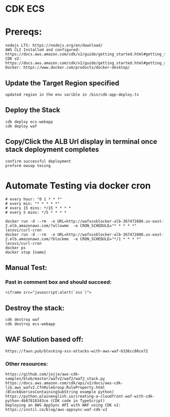 # CDK ECS 

# Prereqs:
    nodejs LTS: https://nodejs.org/en/download/ 
    AWS CLI Installed and configured: https://docs.aws.amazon.com/cdk/v2/guide/getting_started.html#getting_started_prerequisites 
    CDK v2: https://docs.aws.amazon.com/cdk/v2/guide/getting_started.html#getting_started_install
    Docker: https://www.docker.com/products/docker-desktop/ 
    
## Update the Target Region specified 
    updated region in the env varible in /bin/cdk-app-deploy.ts

## Deploy the Stack
    cdk deploy ecs-webapp 
    cdk deploy waf 

## Copy/Click the ALB Url display in terminal once stack deployment completes 
    confirm successful deployment 
    preform owsap tesing 

# Automate Testing via docker cron
    # every hour: "0 1 * * *"
    # every min: "* * * * *"
    # every 15 mins: */15 * * * *
    # every 5 mins: */5 * * * *

    docker run -d --rm  -e URL=http://wafxssblocker-alb-367472606.us-east-2.elb.amazonaws.com/?allowme  -e CRON_SCHEDULE="* * * * *" lecovi/curl-cron
    docker run -d --rm  -e URL=http://wafxssblocker-alb-367472606.us-east-2.elb.amazonaws.com/?blockme  -e CRON_SCHEDULE="*/1 * * * *" lecovi/curl-cron
    docker ps 
    docker stop {name}


## Manual Test: 
### Past in comment box and should succeed: 
    <iframe src="javascript:alert(`xss`)">

## Destroy the stack: 
    cdk destroy waf
    cdk destroy ecs-webapp 
    


## WAF Solution based off: 
    https://faun.pub/blocking-xss-attacks-with-aws-waf-6336cc86ce72

### Other resources:
    https://github.com/jojje/aws-cdk-samples/blob/master/wafv2/waf2/waf2_stack.py
    https://docs.aws.amazon.com/cdk/api/v2/docs/aws-cdk-lib.aws_wafv2.CfnRuleGroup.RuleProperty.html (BlockQueriesContainingSubString example python)
    https://python.plainenglish.io/creating-a-cloudfront-waf-with-cdk-python-4b67818343ce (CDK code in TypeScript)
    Deploying an AWS AppSync API with WAF using CDK v2: https://instil.co/blog/aws-appsync-waf-cdk-v2
